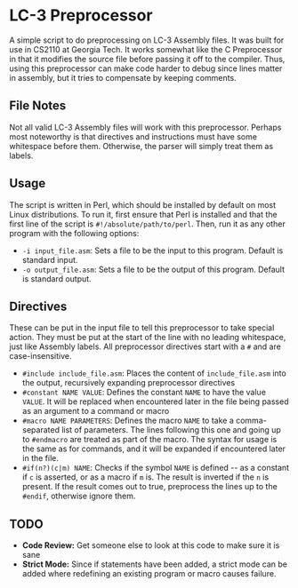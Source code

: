 # LC-3 Preprocessor
A simple script to do preprocessing on LC-3 Assembly files. It was built for use in CS2110 at Georgia Tech. It works somewhat like the C Preprocessor in that it modifies the source file before passing it off to the compiler. Thus, using this preprocessor can make code harder to debug since lines matter in assembly, but it tries to compensate by keeping comments.

## File Notes
Not all valid LC-3 Assembly files will work with this preprocessor. Perhaps most noteworthy is that directives and instructions must have some whitespace before them. Otherwise, the parser will simply treat them as labels.

## Usage
The script is written in Perl, which should be installed by default on most Linux distributions. To run it, first ensure that Perl is installed and that the first line of the script is `#!/absolute/path/to/perl`. Then, run it as any other program with the following options:
* `-i input_file.asm`: Sets a file to be the input to this program. Default is standard input.
* `-o output_file.asm`: Sets a file to be the output of this program. Default is standard output.

## Directives
These can be put in the input file to tell this preprocessor to take special action. They must be put at the start of the line with no leading whitespace, just like Assembly labels. All preprocessor directives start with a `#` and are case-insensitive.
* `#include include_file.asm`: Places the content of `include_file.asm` into the output, recursively expanding preprocessor directives
* `#constant NAME VALUE`: Defines the constant `NAME` to have the value `VALUE`. It will be replaced when encountered later in the file being passed as an argument to a command or macro
* `#macro NAME PARAMETERS`: Defines the macro `NAME` to take a comma-separated list of parameters. The lines following this one and going up to `#endmacro`  are treated as part of the macro. The syntax for usage is the same as for commands, and it will be expanded if encountered later in the file.
* `#if(n?)(c|m) NAME`: Checks if the symbol `NAME` is defined -- as a constant if `c` is asserted, or as a macro if `m` is. The result is inverted if the `n` is present. If the result comes out to true, preprocess the lines up to the `#endif`, otherwise ignore them.

## TODO
* **Code Review:** Get someone else to look at this code to make sure it is sane
* **Strict Mode:** Since if statements have been added, a strict mode can be added where redefining an existing program or macro causes failure.
